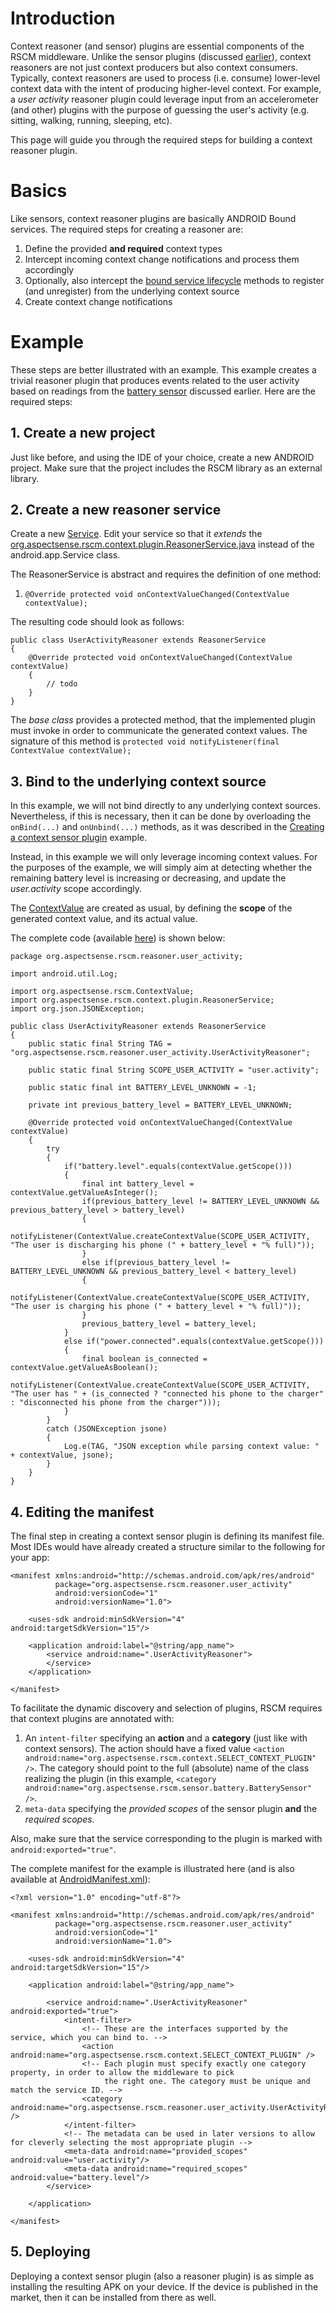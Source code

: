 # Introduction #

Context reasoner (and sensor) plugins are essential components of the RSCM middleware. Unlike the sensor plugins (discussed [earlier](Creating_a_context_sensor_plugin.md)), context reasoners are not just context producers but also context consumers. Typically, context reasoners are used to process (i.e. consume) lower-level context data with the intent of producing higher-level context. For example, a _user activity_ reasoner plugin could leverage input from an accelerometer (and other) plugins with the purpose of guessing the user's activity (e.g. sitting, walking, running, sleeping, etc).

This page will guide you through the required steps for building a context reasoner plugin.

# Basics #

Like sensors, context reasoner plugins are basically ANDROID Bound services. The required steps for creating a reasoner are:
  1. Define the provided **and required** context types
  1. Intercept incoming context change notifications and process them accordingly
  1. Optionally, also intercept the [bound service lifecycle](http://developer.android.com/guide/topics/fundamentals/bound-services.html) methods to register (and unregister) from the underlying context source
  1. Create context change notifications

# Example #

These steps are better illustrated with an example. This example creates a trivial reasoner plugin that produces events related to the user activity based on readings from the [battery sensor](Creating_a_context_sensor_plugin.md) discussed earlier. Here are the required steps:

## 1. Create a new project ##

Just like before, and using the IDE of your choice, create a new ANDROID project. Make sure that the project includes the RSCM library as an external library.

## 2. Create a new reasoner service ##

Create a new [Service](http://developer.android.com/guide/topics/fundamentals/services.html). Edit your service so that it _extends_ the [org.aspectsense.rscm.context.plugin.ReasonerService.java](http://code.google.com/p/rscm/source/browse/trunk/rscm-library/src/org/aspectsense/rscm/context/plugin/ReasonerService.java) instead of the android.app.Service class.

The ReasonerService is abstract and requires the definition of one method:
  1. `@Override protected void onContextValueChanged(ContextValue contextValue);`

The resulting code should look as follows:

```
public class UserActivityReasoner extends ReasonerService
{
    @Override protected void onContextValueChanged(ContextValue contextValue)
    {
        // todo
    }
}
```

The _base class_ provides a protected method, that the implemented plugin must invoke in order to communicate the generated context values. The signature of this method is ` protected void notifyListener(final ContextValue contextValue); `

## 3. Bind to the underlying context source ##

In this example, we will not bind directly to any underlying context sources. Nevertheless, if this is necessary, then it can be done by overloading the `onBind(...)` and `onUnbind(...)` methods, as it was described in the [Creating a context sensor plugin](Creating_a_context_sensor_plugin.md) example.

Instead, in this example we will only leverage incoming context values. For the purposes of the example, we will simply aim at detecting whether
the remaining battery level is increasing or decreasing, and update the _user.activity_ scope accordingly.

The [ContextValue](http://code.google.com/p/rscm/source/browse/trunk/rscm-library/src/org/aspectsense/rscm/ContextValue.java) are created as usual, by defining the **scope** of the generated context value, and its actual value.

The complete code (available [here](http://code.google.com/p/rscm/source/browse/trunk/plugins/plugin-reasoner-user-activity/src/org/aspectsense/rscm/reasoner/user_activity/UserActivityReasoner.java)) is shown below:

```
package org.aspectsense.rscm.reasoner.user_activity;

import android.util.Log;

import org.aspectsense.rscm.ContextValue;
import org.aspectsense.rscm.context.plugin.ReasonerService;
import org.json.JSONException;

public class UserActivityReasoner extends ReasonerService
{
    public static final String TAG = "org.aspectsense.rscm.reasoner.user_activity.UserActivityReasoner";

    public static final String SCOPE_USER_ACTIVITY = "user.activity";

    public static final int BATTERY_LEVEL_UNKNOWN = -1;

    private int previous_battery_level = BATTERY_LEVEL_UNKNOWN;

    @Override protected void onContextValueChanged(ContextValue contextValue)
    {
        try
        {
            if("battery.level".equals(contextValue.getScope()))
            {
                final int battery_level = contextValue.getValueAsInteger();
                if(previous_battery_level != BATTERY_LEVEL_UNKNOWN && previous_battery_level > battery_level)
                {
                    notifyListener(ContextValue.createContextValue(SCOPE_USER_ACTIVITY, "The user is discharging his phone (" + battery_level + "% full)"));
                }
                else if(previous_battery_level != BATTERY_LEVEL_UNKNOWN && previous_battery_level < battery_level)
                {
                    notifyListener(ContextValue.createContextValue(SCOPE_USER_ACTIVITY, "The user is charging his phone (" + battery_level + "% full)"));
                }
                previous_battery_level = battery_level;
            }
            else if("power.connected".equals(contextValue.getScope()))
            {
                final boolean is_connected = contextValue.getValueAsBoolean();
                notifyListener(ContextValue.createContextValue(SCOPE_USER_ACTIVITY, "The user has " + (is_connected ? "connected his phone to the charger" : "disconnected his phone from the charger")));
            }
        }
        catch (JSONException jsone)
        {
            Log.e(TAG, "JSON exception while parsing context value: " + contextValue, jsone);
        }
    }
}
```

## 4. Editing the manifest ##

The final step in creating a context sensor plugin is defining its manifest file. Most IDEs would have already created a structure similar to the following for your app:

```
<manifest xmlns:android="http://schemas.android.com/apk/res/android"
          package="org.aspectsense.rscm.reasoner.user_activity"
          android:versionCode="1"
          android:versionName="1.0">

    <uses-sdk android:minSdkVersion="4" android:targetSdkVersion="15"/>

    <application android:label="@string/app_name">
        <service android:name=".UserActivityReasoner">
        </service>
    </application>

</manifest>
```

To facilitate the dynamic discovery and selection of plugins, RSCM requires that context plugins are annotated with:
  1. An `intent-filter` specifying an **action** and a **category** (just like with context sensors). The action should have a fixed value `<action android:name="org.aspectsense.rscm.context.SELECT_CONTEXT_PLUGIN" />`. The category should point to the full (absolute) name of the class realizing the plugin (in this example, `<category android:name="org.aspectsense.rscm.sensor.battery.BatterySensor" />`.
  1. `meta-data` specifying the _provided scopes_ of the sensor plugin **and** the _required scopes_.

Also, make sure that the service corresponding to the plugin is marked with `android:exported="true"`.

The complete manifest for the example is illustrated here (and is also available at [AndroidManifest.xml](http://code.google.com/p/rscm/source/browse/trunk/plugins/plugin-reasoner-user-activity/AndroidManifest.xml)):

```
<?xml version="1.0" encoding="utf-8"?>

<manifest xmlns:android="http://schemas.android.com/apk/res/android"
          package="org.aspectsense.rscm.reasoner.user_activity"
          android:versionCode="1"
          android:versionName="1.0">

    <uses-sdk android:minSdkVersion="4" android:targetSdkVersion="15"/>

    <application android:label="@string/app_name">

        <service android:name=".UserActivityReasoner" android:exported="true">
            <intent-filter>
                <!-- These are the interfaces supported by the service, which you can bind to. -->
                <action android:name="org.aspectsense.rscm.context.SELECT_CONTEXT_PLUGIN" />
                <!-- Each plugin must specify exactly one category property, in order to allow the middleware to pick
                     the right one. The category must be unique and match the service ID. -->
                <category android:name="org.aspectsense.rscm.reasoner.user_activity.UserActivityReasoner" />
            </intent-filter>
            <!-- The metadata can be used in later versions to allow for cleverly selecting the most appropriate plugin -->
            <meta-data android:name="provided_scopes" android:value="user.activity"/>
            <meta-data android:name="required_scopes" android:value="battery.level"/>
        </service>

    </application>

</manifest>
```

## 5. Deploying ##

Deploying a context sensor plugin (also a reasoner plugin) is as simple as installing the resulting APK on your device. If the device is published in the market, then it can be installed from there as well.